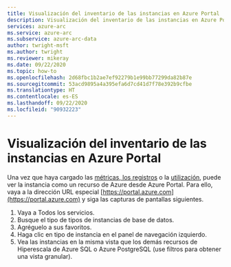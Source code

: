 ```yaml
---
title: Visualización del inventario de las instancias en Azure Portal
description: Visualización del inventario de las instancias en Azure Portal
services: azure-arc
ms.service: azure-arc
ms.subservice: azure-arc-data
author: twright-msft
ms.author: twright
ms.reviewer: mikeray
ms.date: 09/22/2020
ms.topic: how-to
ms.openlocfilehash: 2d68fbc1b2ae7ef92279b1e99bb77299da82b87e
ms.sourcegitcommit: 53acd9895a4a395efa6d7cd41d7f78e392b9cfbe
ms.translationtype: HT
ms.contentlocale: es-ES
ms.lasthandoff: 09/22/2020
ms.locfileid: "90932223"
---
```

# <a name="view-inventory-of-your-instances-in-the-azure-portal"></a>Visualización del inventario de las instancias en Azure Portal

Una vez que haya cargado las [métricas, los registros](upload-metrics-and-logs-to-azure-monitor.md) o la [utilización](view-billing-data-in-azure.md), puede ver la instancia como un recurso de Azure desde Azure Portal. Para ello, vaya a la dirección URL especial [https://portal.azure.com](https://portal.azure.com) y siga las capturas de pantallas siguientes.

1. Vaya a Todos los servicios.
1. Busque el tipo de tipos de instancias de base de datos.
1. Agréguelo a sus favoritos.
1. Haga clic en tipo de instancia en el panel de navegación izquierdo.
1. Vea las instancias en la misma vista que los demás recursos de Hiperescala de Azure SQL o Azure PostgreSQL (use filtros para obtener una vista granular).
